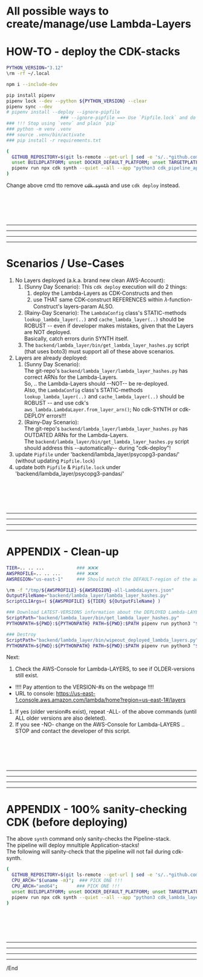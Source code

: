 # All possible ways to create/manage/use Lambda-Layers

# HOW-TO - deploy the CDK-stacks

```bash
PYTHON_VERSION="3.12"
\rm -rf ~/.local

npm i --include-dev

pip install pipenv
pipenv lock --dev --python ${PYTHON_VERSION} --clear
pipenv sync --dev
# pipenv install --deploy --ignore-pipfile
                    ### --ignore-pipfile ==> Use `Pipfile.lock` and do -NOT- use `Pipfile`.
### !!! Stop using `venv` and plain `pip`
### python -m venv .venv
### source .venv/bin/activate
### pip install -r requirements.txt

(
  GITHUB_REPOSITORY=$(git ls-remote --get-url | sed -e 's/..*github.com\/\(.*\)/\1/');
  unset BUILDPLATFORM; unset DOCKER_DEFAULT_PLATFORM; unset TARGETPLATFORM;
  pipenv run npx cdk synth --quiet --all --app "python3 cdk_pipeline_app.py"  -c tier=${TIER} -c git_repo=${GITHUB_REPOSITORY} --profile ${AWSPROFILE} --region ${AWSREGION}
)
```

Change above cmd tto remove ~~`cdk synth`~~ and use `cdk deploy` instead.


<BR/><BR/><BR/><BR/>
<HR/><HR/><HR/><HR/>

# Scenarios / Use-Cases

1. No Layers deployed (a.k.a. brand new clean AWS-Account):
    1. (Sunny Day Scenario): This `cdk deploy` execution will do 2 things:
        1. deploy the Lambda-Layers as CDK-Constructs and then
        2. use THAT same CDK-construct REFERENCES within 𝜆-function-Construct's layers-param ALSO.
    1. (Rainy-Day Scenario): The `LambdaConfig` class's STATIC-methods `lookup_lambda_layer(..)` and `cache_lambda_layer(..)` should be ROBUST -- even if developer makes mistakes, given that the Layers are NOT deployed.<BR/>
        Basically, catch errors durin SYNTH itself.
    1. The `backend/lambda_layer/bin/get_lambda_layer_hashes.py` script (that uses boto3) must support all of these above scenarios.
1. Layers are already deployed:
    1. (Sunny Day Scenario):<BR/>
        The git-repo's `backend/lambda_layer/lambda_layer_hashes.py` has correct ARNs for the Lambda-Layers.<BR/>
        So, .. the Lambda-Layers should --NOT-- be re-deployed.<BR/>
        Also, the `LambdaConfig` class's STATIC-methods `lookup_lambda_layer(..)` and `cache_lambda_layer(..)` should be ROBUST -- and use cdk's `aws_lambda.LambdaLayer.from_layer_arn()`; No cdk-SYNTH or cdk-DEPLOY errors!!!
    1. (Rainy-Day Scenario):<BR/>
        The git-repo's `backend/lambda_layer/lambda_layer_hashes.py` has OUTDATED ARNs for the Lambda-Layers.<BR/>
        The `backend/lambda_layer/bin/get_lambda_layer_hashes.py` script should address this --automatically-- during "cdk-deploy"!
1. update `Pipfile` under 'backend/lambda_layer/psycopg3-pandas/' (without updating `Pipfile.lock`)
1. update both `Pipfile` & `Pipfile.lock` under 'backend/lambda_layer/psycopg3-pandas/'

<BR/><BR/><BR/><BR/>
<HR/><HR/><HR/><HR/>

# APPENDIX - Clean-up

```bash
TIER=.. .. ...            ### ❌❌❌
AWSPROFILE=.. .. ...      ### ❌❌❌
AWSREGION="us-east-1"     ### Should match the DEFAULT-region of the aove AWSPROFILE !!!

\rm -f "/tmp/${AWSPROFILE}-${AWSREGION}-all-LambdaLayers.json"
OutputFileName="backend/lambda_layer/lambda_layer_hashes.py"
ScriptCLIArgs=( ${AWSPROFILE} ${TIER} ${OutputFileName} )

### Download LATEST-VERSIONS information about the DEPLOYED Lambda-LAYERS
ScriptPath="backend/lambda_layer/bin/get_lambda_layer_hashes.py"
PYTHONPATH=${PWD}:${PYTHONPATH} PATH=${PWD}:$PATH pipenv run python3 "${ScriptPath}" ${ScriptCLIArgs[@]}

### Destroy
ScriptPath="backend/lambda_layer/bin/wipeout_deployed_lambda_layers.py"
PYTHONPATH=${PWD}:${PYTHONPATH} PATH=${PWD}:$PATH pipenv run python3 "${ScriptPath}" ${ScriptCLIArgs[@]}
```

Next:<BR/>
1. Check the AWS-Console for Lambda-LAYERS, to see if OLDER-versions still exist.
  * !!!! Pay attention to the VERSION-#s on the webpage !!!!
  * URL to console: https://us-east-1.console.aws.amazon.com/lambda/home?region=us-east-1#/layers
1. If yes (older version#s exist), repeat -ALL- of the above commands (until ALL older versions are also deleted).
1. If you see -NO- change on the AWS-Console for Lambda-LAYERS .. STOP and contact the developer of this script.


<BR/><BR/><BR/><BR/>
<HR/><HR/><HR/><HR/>

# APPENDIX - 100% sanity-checking CDK (before deploying)

The above `synth` command only sanity-checks the Pipeline-stack.<BR/>
The pipeline will deploy mnultiple Application-stacks!<BR/>
The following will sanity-check that the pipeline will not fail during cdk-synth.

```bash
(
  GITHUB_REPOSITORY=$(git ls-remote --get-url | sed -e 's/..*github.com\/\(.*\)/\1/');
  CPU_ARCH="$(uname -m)";  ### PICK ONE !!!
  CPU_ARCH="amd64";       ### PICK ONE !!!
  unset BUILDPLATFORM; unset DOCKER_DEFAULT_PLATFORM; unset TARGETPLATFORM;
  pipenv run npx cdk synth --quiet --all --app "python3 cdk_lambda_layers_app.py"  -c tier=${TIER} -c CPU_ARCH=${CPU_ARCH} -c git_repo=${GITHUB_REPOSITORY} -c  AWSPROFILE=${AWSPROFILE} --profile ${AWSPROFILE} --region ${AWSREGION}
)
```

<BR/><BR/><BR/><BR/>
<HR/><HR/><HR/><HR/>

/End